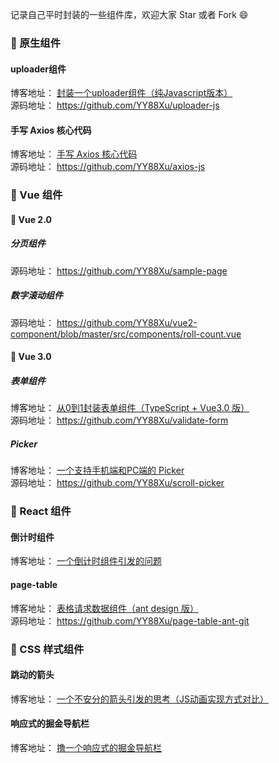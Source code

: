 记录自己平时封装的一些组件库，欢迎大家 Star 或者 Fork  😄

### 🍓 原生组件
####  uploader组件

博客地址： [封装一个uploader组件（纯Javascript版本）](https://juejin.cn/post/6913447567896346632)        
源码地址： https://github.com/YY88Xu/uploader-js      

####  手写 Axios 核心代码
博客地址： [手写 Axios 核心代码](https://juejin.cn/post/6936877920304496677)        
源码地址： https://github.com/YY88Xu/axios-js      

###  🍒 Vue 组件
#### 🍺 Vue 2.0
##### 分页组件

源码地址： https://github.com/YY88Xu/sample-page

##### 数字滚动组件

源码地址： https://github.com/YY88Xu/vue2-component/blob/master/src/components/roll-count.vue

#### 🍻 Vue 3.0
#####  表单组件
博客地址： [从0到1封装表单组件（TypeScript + Vue3.0 版）](https://juejin.cn/post/6911301654008561672)       
源码地址： https://github.com/YY88Xu/validate-form      

#####  Picker
博客地址： [一个支持手机端和PC端的 Picker](https://juejin.cn/post/6986283004616736799)       
源码地址： https://github.com/YY88Xu/scroll-picker 

### 🍎 React 组件
#### 倒计时组件
博客地址： [一个倒计时组件引发的问题](https://juejin.cn/post/6930200963810590734)        


#### page-table

博客地址： [表格请求数据组件（ant design 版）](https://juejin.cn/post/6934326406314737672)  
源码地址： https://github.com/YY88Xu/page-table-ant-git     


### 🍓 CSS 样式组件
#### 跳动的箭头

博客地址： [一个不安分的箭头引发的思考（JS动画实现方式对比）](https://juejin.cn/post/6907037305052069895)  

#### 响应式的掘金导航栏

博客地址： [撸一个响应式的掘金导航栏](https://juejin.cn/post/6910555811286614024)   
   
